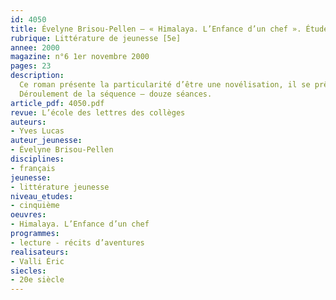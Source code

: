```yaml
---
id: 4050
title: Évelyne Brisou-Pellen – « Himalaya. L’Enfance d’un chef ». Étude intégrale
rubrique: Littérature de jeunesse [5e]
annee: 2000
magazine: n°6 1er novembre 2000
pages: 23
description: 
  Ce roman présente la particularité d’être une novélisation, il se prête donc à une approche originale qui prend en compte le récit filmique et celui de la romancière. À première vue, on pourrait penser que le travail d’écriture se ramène à une simple transposition du scénario du film. Il n’en est rien – et c’est là l’intérêt de cette étude –, car le point de vue n’est pas le même. Au moment de sa sortie, le film a été présenté dans la presse comme une sorte de « western tibétain ». L’accent a été mis sur la lutte de chefs opposant le vieux Tinlé et le jeune Karma à propos du jour de départ de la caravane. Cette lutte partage le village entre tenants d’une sagesse spirituelle légendaire, incarnée par Tinlé, et partisans d’une attitude plus pragmatique, défendue par Karma, lequel ose braver l’interdiction de Tinlé et les oracles des chefs religieux, les lamas. Cet aspect se retrouve dans le roman, mais ce qu’Évelyne Brisou-Pellen privilégie dans l’histoire c’est « l’enfance d’un chef » – dès les premières lignes, les événements sont rapportés à travers le regard de Tséring, le petit-fils de Tinlé. À l’inverse, dans le film, le jeune garçon a un rôle finalement assez limité.
  Déroulement de la séquence – douze séances.
article_pdf: 4050.pdf
revue: L’école des lettres des collèges
auteurs:
- Yves Lucas
auteur_jeunesse:
- Évelyne Brisou-Pellen
disciplines:
- français
jeunesse:
- littérature jeunesse
niveau_etudes:
- cinquième
oeuvres:
- Himalaya. L’Enfance d’un chef
programmes:
- lecture - récits d’aventures
realisateurs:
- Valli Éric
siecles:
- 20e siècle
---
```

